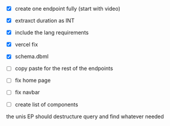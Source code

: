 - [x] create one endpoint fully (start with video) 
- [x] extraxct duration as INT 
- [x] include the lang requirements
- [x] vercel fix
- [x] schema.dbml 
- [ ] copy paste for the rest of the endpoints
- [ ] fix home page 
- [ ] fix navbar 
- [ ] create list of components


the unis EP should destructure query and find whatever needed